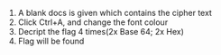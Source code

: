 1) A blank docs is given which contains the cipher text
2) Click Ctrl+A, and change the font colour
3) Decript the flag 4 times(2x Base 64; 2x Hex)
4) Flag will be found
